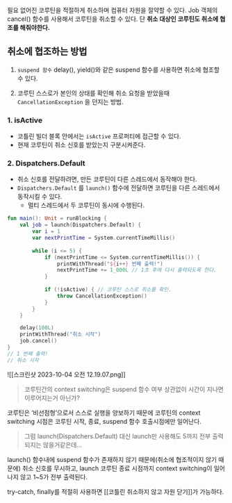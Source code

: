 필요 없어진 코루틴을 적절하게 취소하며 컴퓨터 자원을 절약할 수 있다. Job 객체의 cancel() 함수를 사용해서 코루틴을 취소할 수 있다. 단 **취소 대상인 코루틴도 취소에 협조를 해줘야한다.**

## 취소에 협조하는 방법

1. `suspend 함수`
    delay(), yield()와 같은 suspend 함수를 사용하면 취소에 협조할 수 있다.
    
2. 코루틴 스스로가 본인의 상태를 확인해 취소 요청을 받았을때 `CancellationException` 을 던지는 방법.
### 1. isActive

- 코틀린 빌더 블록 안에서는 `isActive` 프로퍼티에 접근할 수 있다.
- 현재 코루틴이 취소 신호를 받았는지 구분시켜준다.

### 2. Dispatchers.Default

- 취소 신호를 전달하려면, 만든 코루틴이 다른 스레드에서 동작해야 한다.
- `Dispatchers.Default` 를 `launch()` 함수에 전달하면 코루틴을 다른 스레드에서 동작시킬 수 있다.
    - 멀티 스레드에서 두 코루틴이 동시에 수행된다.
```kotlin
fun main(): Unit = runBlocking {
	val job = launch(Dispatchers.Default) {
		var i = 1
		var nextPrintTime = System.currentTimeMillis()
		
		while (i <= 5) {
			if (nextPrintTime <= System.currentTimeMillis()) {
				printWithThread("${i++} 번째 출력!")
				nextPrintTime += 1_000L // 1초 후에 다시 출력되도록 한다.
			}
			
			if (!isActive) { // 코루틴 스스로 취소를 확인.
				throw CancellationException()
			}
		}
	}

	delay(100L)
	printWithThread("취소 시작")
	job.cancel()
}
// 1 번째 출력!
// 취소 시작
```

![[스크린샷 2023-10-04 오전 12.19.07.png]]

> 코루틴간의 context switching은 suspend 함수 여부 상관없이 시간이 지나면 이루어지는거 아닌가?

코루틴은 ‘비선점형’으로서 스스로 실행을 양보하기 때문에 코루틴의 context switching 시점은 코루틴 시작, 종료, suspend 함수 호출시점에만 일어난다.

> 그럼 launch(Dispatchers.Default) 대신 launch만 사용해도 5까지 전부 출력되지는 않을거같은데…

launch() 함수내에 suspend 함수가 존재하지 않기 때문에(취소에 협조적이지 않기 때문에) 취소 신호를 무시하고, launch 코루틴 종료 시점까지 context switching이 일어나지 않고 1~5가 전부 출력된다.

try-catch, finally를 적절히 사용하면 [[코틀린 취소하지 않고 자원 닫기]]가 가능하다.